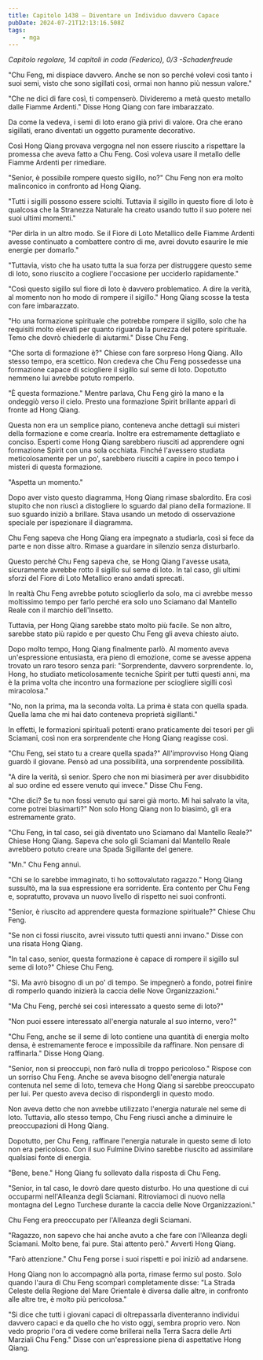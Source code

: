 ```yaml
---
title: Capitolo 1438 – Diventare un Individuo davvero Capace
pubDate: 2024-07-21T12:13:16.508Z
tags:
    - mga
---
```



<em>Capitolo regolare,
14 capitoli in coda (Federico), 0/3
-Schadenfreude</em>


"Chu Feng, mi dispiace davvero. Anche se non so perché volevi così tanto i suoi semi, visto che sono sigillati così, ormai non hanno più nessun valore."


"Che ne dici di fare così, ti compenserò. Divideremo a metà questo metallo dalle Fiamme Ardenti." Disse Hong Qiang con fare imbarazzato.


Da come la vedeva, i semi di loto erano già privi di valore. Ora che erano sigillati, erano diventati un oggetto puramente decorativo.


Così Hong Qiang provava vergogna nel non essere riuscito a rispettare la promessa che aveva fatto a Chu Feng. Così voleva usare il metallo delle Fiamme Ardenti per rimediare.


"Senior, è possibile rompere questo sigillo, no?" Chu Feng non era molto malinconico in confronto ad Hong Qiang.


"Tutti i sigilli possono essere sciolti. Tuttavia il sigillo in questo fiore di loto è qualcosa che la Stranezza Naturale ha creato usando tutto il suo potere nei suoi ultimi momenti."


"Per dirla in un altro modo. Se il Fiore di Loto Metallico delle Fiamme Ardenti avesse continuato a combattere contro di me, avrei dovuto esaurire le mie energie per domarlo."


"Tuttavia, visto che ha usato tutta la sua forza per distruggere questo seme di loto, sono riuscito a cogliere l'occasione per ucciderlo rapidamente."


"Così questo sigillo sul fiore di loto è davvero problematico. A dire la verità, al momento non ho modo di rompere il sigillo." Hong Qiang scosse la testa con fare imbarazzato.


"Ho una formazione spirituale che potrebbe rompere il sigillo, solo che ha requisiti molto elevati per quanto riguarda la purezza del potere spirituale. Temo che dovrò chiederle di aiutarmi." Disse Chu Feng.


"Che sorta di formazione è?" Chiese con fare sorpreso Hong Qiang. Allo stesso tempo, era scettico. Non credeva che Chu Feng possedesse una formazione capace di sciogliere il sigillo sul seme di loto. Dopotutto nemmeno lui avrebbe potuto romperlo.


"È questa formazione." Mentre parlava, Chu Feng girò la mano e la ondeggiò verso il cielo. Presto una formazione Spirit brillante apparì di fronte ad Hong Qiang.


Questa non era un semplice piano, conteneva anche dettagli sui misteri della formazione e come crearla. Inoltre era estremamente dettagliato e conciso. Esperti come Hong Qiang sarebbero riusciti ad apprendere ogni formazione Spirit con una sola occhiata. Finché l'avessero studiata meticolosamente per un po', sarebbero riusciti a capire in poco tempo i misteri di questa formazione.


"Aspetta un momento."


Dopo aver visto questo diagramma, Hong Qiang rimase sbalordito. Era così stupito che non riuscì a distogliere lo sguardo dal piano della formazione. Il suo sguardo iniziò a brillare. Stava usando un metodo di osservazione speciale per ispezionare il diagramma.


Chu Feng sapeva che Hong Qiang era impegnato a studiarla, così si fece da parte e non disse altro. Rimase a guardare in silenzio senza disturbarlo.


Questo perché Chu Feng sapeva che, se Hong Qiang l'avesse usata, sicuramente avrebbe rotto il sigillo sul seme di loto. In tal caso, gli ultimi sforzi del Fiore di Loto Metallico erano andati sprecati.


In realtà Chu Feng avrebbe potuto scioglierlo da solo, ma ci avrebbe messo moltissimo tempo per farlo perché era solo uno Sciamano dal Mantello Reale con il marchio dell'Insetto.


Tuttavia, per Hong Qiang sarebbe stato molto più facile. Se non altro, sarebbe stato più rapido e per questo Chu Feng gli aveva chiesto aiuto.


Dopo molto tempo, Hong Qiang finalmente parlò. Al momento aveva un'espressione entusiasta, era pieno di emozione, come se avesse appena trovato un raro tesoro senza pari: "Sorprendente, davvero sorprendente. Io, Hong, ho studiato meticolosamente tecniche Spirit per tutti questi anni, ma è la prima volta che incontro una formazione per sciogliere sigilli così miracolosa."


"No, non la prima, ma la seconda volta. La prima è stata con quella spada. Quella lama che mi hai dato conteneva proprietà sigillanti."


In effetti, le formazioni spirituali potenti erano praticamente dei tesori per gli Sciamani, così non era sorprendente che Hong Qiang reagisse così.


"Chu Feng, sei stato tu a creare quella spada?" All'improvviso Hong Qiang guardò il giovane. Pensò ad una possibilità, una sorprendente possibilità.


"A dire la verità, sì senior. Spero che non mi biasimerà per aver disubbidito al suo ordine ed essere venuto qui invece." Disse Chu Feng.


"Che dici? Se tu non fossi venuto qui sarei già morto. Mi hai salvato la vita, come potrei biasimarti?" Non solo Hong Qiang non lo biasimò, gli era estremamente grato.


"Chu Feng, in tal caso, sei già diventato uno Sciamano dal Mantello Reale?" Chiese Hong Qiang. Sapeva che solo gli Sciamani dal Mantello Reale avrebbero potuto creare una Spada Sigillante del genere.


"Mn." Chu Feng annuì.


"Chi se lo sarebbe immaginato, ti ho sottovalutato ragazzo." Hong Qiang sussultò, ma la sua espressione era sorridente. Era contento per Chu Feng e, sopratutto, provava un nuovo livello di rispetto nei suoi confronti.


"Senior, è riuscito ad apprendere questa formazione spirituale?" Chiese Chu Feng.


"Se non ci fossi riuscito, avrei vissuto tutti questi anni invano." Disse con una risata Hong Qiang.


"In tal caso, senior, questa formazione è capace di rompere il sigillo sul seme di loto?" Chiese Chu Feng.


"Sì. Ma avrò bisogno di un po' di tempo. Se impegnerò a fondo, potrei finire di romperlo quando inizierà la caccia delle Nove Organizzazioni."


"Ma Chu Feng, perché sei così interessato a questo seme di loto?"


"Non puoi essere interessato all'energia naturale al suo interno, vero?"


"Chu Feng, anche se il seme di loto contiene una quantità di energia molto densa, è estremamente feroce e impossibile da raffinare. Non pensare di raffinarla." Disse Hong Qiang.


"Senior, non si preoccupi, non farò nulla di troppo pericoloso." Rispose con un sorriso Chu Feng. Anche se aveva bisogno dell'energia naturale contenuta nel seme di loto, temeva che Hong Qiang si sarebbe preoccupato per lui. Per questo aveva deciso di rispondergli in questo modo.


Non aveva detto che non avrebbe utilizzato l'energia naturale nel seme di loto. Tuttavia, allo stesso tempo, Chu Feng riuscì anche a diminuire le preoccupazioni di Hong Qiang.


Dopotutto, per Chu Feng, raffinare l'energia naturale in questo seme di loto non era pericoloso. Con il suo Fulmine Divino sarebbe riuscito ad assimilare qualsiasi fonte di energia.


"Bene, bene." Hong Qiang fu sollevato dalla risposta di Chu Feng.


"Senior, in tal caso, le dovrò dare questo disturbo. Ho una questione di cui occuparmi nell'Alleanza degli Sciamani. Ritroviamoci di nuovo nella montagna del Legno Turchese durante la caccia delle Nove Organizzazioni."


Chu Feng era preoccupato per l'Alleanza degli Sciamani.


"Ragazzo, non sapevo che hai anche avuto a che fare con l'Alleanza degli Sciamani. Molto bene, fai pure. Stai attento però." Avvertì Hong Qiang.


"Farò attenzione." Chu Feng porse i suoi rispetti e poi iniziò ad andarsene.


Hong Qiang non lo accompagnò alla porta, rimase fermo sul posto. Solo quando l'aura di Chu Feng scomparì completamente disse: "La Strada Celeste della Regione del Mare Orientale è diversa dalle altre, in confronto alle altre tre, è molto più pericolosa."


"Si dice che tutti i giovani capaci di oltrepassarla diventeranno individui davvero capaci e da quello che ho visto oggi, sembra proprio vero. Non vedo proprio l'ora di vedere come brillerai nella Terra Sacra delle Arti Marziali Chu Feng." Disse con un'espressione piena di aspettative Hong Qiang.
                                


                                



